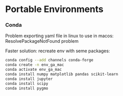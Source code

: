 Portable Environments
=========================


### Conda

Problem exporting yaml file in linux to use in macos: ResolvePackageNotFound problem

Faster solution: recreate env with seme packages:

```bash
conda config --add channels conda-forge
conda create -n env_ga_mac
conda activate env_ga_mac
conda install numpy matplotlib pandas scikit-learn
conda install jupyter
conda install scipy
conda install pygmo
```
